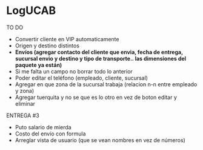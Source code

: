 # LogUCAB
TO DO
- Convertir cliente en VIP automaticamente
- Origen y destino distintos
- <b>Envíos (agregar contacto del cliente que envia, fecha de entrega, sucursal envio y destino y tipo de transporte.. las dimensiones del paquete ya están)</b>
- Si me falta un campo no borrar todo lo anterior
- Poder editar el teléfono (empleado, cliente, sucursal) 
- Agregar en que zona de la sucursal trabaja (relacion n-n entre empleado y zona)
- Agregar tuerquita y no se que es lo otro en vez de boton editar y eliminar 


ENTREGA #3

- Puto salario de mierda
- Costo del envío con formula
- Arreglar vista de usuario (que se vean nombres en vez de números)
